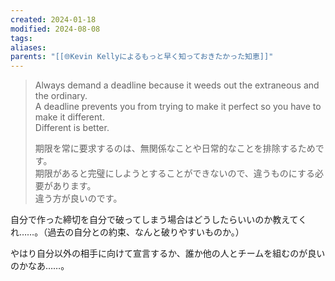 ```yaml
---
created: 2024-01-18
modified: 2024-08-08
tags: 
aliases: 
parents: "[[🌐Kevin Kellyによるもっと早く知っておきたかった知恵]]"
---
```

> Always demand a deadline because it weeds out the extraneous and the ordinary.   
> A deadline prevents you from trying to make it perfect so you have to make it different.  
> Different is better.
> 
> 期限を常に要求するのは、無関係なことや日常的なことを排除するためです。  
> 期限があると完璧にしようとすることができないので、違うものにする必要があります。  
> 違う方が良いのです。

自分で作った締切を自分で破ってしまう場合はどうしたらいいのか教えてくれ……。（過去の自分との約束、なんと破りやすいものか。）

やはり自分以外の相手に向けて宣言するか、誰か他の人とチームを組むのが良いのかなあ……。